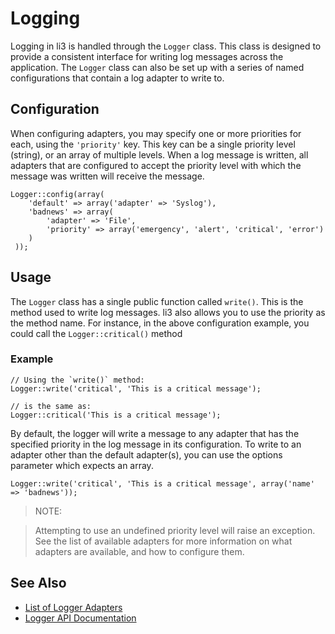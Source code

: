 # Logging

Logging in li3 is handled through the `Logger` class.  This class is designed to provide a consistent interface for writing log messages across the application.  The `Logger` class can also be set up with a series of named configurations that contain a log adapter to write to.

## Configuration

When configuring adapters, you may specify one or more priorities for each, using the `'priority'` key. This key can be a single priority level (string), or an array of multiple levels. When a log message is written, all adapters that are configured to accept the priority level with which the message was written will receive the message.

```
Logger::config(array(
	'default' => array('adapter' => 'Syslog'),
 	'badnews' => array(
 		'adapter' => 'File',
 		'priority' => array('emergency', 'alert', 'critical', 'error')
 	)
 ));
 ```

## Usage

The `Logger` class has a single public function called `write()`.  This is the method used to write log messages.  li3 also allows you to use the priority as the method name.  For instance, in the above configuration example, you could call the `Logger::critical()` method

### Example

```
// Using the `write()` method:
Logger::write('critical', 'This is a critical message');

// is the same as:
Logger::critical('This is a critical message');
```

By default, the logger will write a message to any adapter that has the specified priority in the log message in its configuration.  To write to an adapter other than the default adapter(s), you can use the options parameter which expects an array.

```
Logger::write('critical', 'This is a critical message', array('name' => 'badnews'));
```

> NOTE:

>Attempting to use an undefined priority level will raise an exception. See the list of available adapters for more information on what adapters are available, and how to configure them.

## See Also

* [List of Logger Adapters](/docs/lithium/analysis/logger/adapter)
* [Logger API Documentation](/docs/lithium/analysis/Logger)
